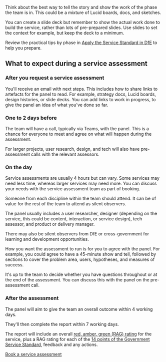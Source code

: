 
Think about the best way to tell the story and show the work of the phase the team is in. This could be a mixture of Lucid boards, docs, and sketches.

You can create a slide deck but remember to show the actual work done to build the service, rather than lots of pre-prepared slides. Use slides to set the context for example, but keep the deck to a minimum.



Review the practical tips by phase in [Apply the Service Standard in DfE](https://apply-the-service-standard.education.gov.uk/service-standard) to help you prepare.

## What to expect during a service assessment

### After you request a service assessment

You'll receive an email with next steps. This includes how to share links to artefacts for the panel to read. For example, strategy docs, Lucid boards, design histories, or slide decks.
You can add links to work in progress, to give the panel an idea of what you've done so far.

### One to 2 days before

The team will have a call, typically via Teams, with the panel. This is a chance for everyone to meet and agree on what will happen during the assessment.

For larger projects, user research, design, and tech will also have pre-assessment calls with the relevant assessors.

### On the day



Service assessments are usually 4 hours but can vary. Some services may need less time, whereas larger services may need more. You can discuss your needs with the service assessment team as part of booking. 

Someone from each discipline within the team should attend. It can be of value for the rest of the team to attend as silent observers.

The panel usually includes a user researcher, designer (depending on the service, this could be content, interaction, or service design), tech assessor, and product or delivery manager.

There may also be silent observers from DfE or cross-government for learning and development opportunities.

How you want the assessment to run is for you to agree with the panel. For example, you could agree to have a 45-minute show and tell, followed by sections to cover the problem area, users, hypotheses, and measures of success.

It's up to the team to decide whether you have questions throughout or at the end of the assessment. You can discuss this with the panel on the pre-assessment call.

### After the assessment

The panel will aim to give the team an overall outcome within 4 working days.

They'll then complete the report within 7 working days.

The report will include an overall [red, amber, green (RAG) rating](/service-assurance/complete-assessment-report/#give-the-service-a-rag-rating-for-each-service-standard) for the service, plus a RAG rating for each of the [14 points of the Government Service Standard](https://apply-the-service-standard.education.gov.uk/), feedback and any actions.

[Book a service assessment](/book)
